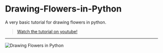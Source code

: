# Drawing-Flowers-in-Python

A very basic tutorial for drawing flowers in python. 

> <a href="https://youtu.be/RNFvFxJCV60">Watch the tutorial on youtube!</a>

---

![Drawing Flowers in Python](https://user-images.githubusercontent.com/33668152/85910344-13555a80-b840-11ea-9f8a-6a9aa6c6c431.png)
